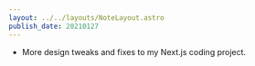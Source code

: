 ```yaml
---
layout: ../../layouts/NoteLayout.astro
publish_date: 20210127
---
```


- More design tweaks and fixes to my Next.js coding project.

